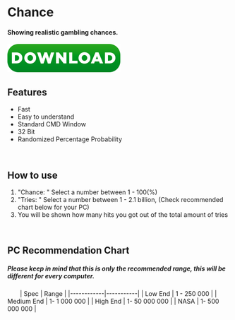# Chance

#### Showing realistic gambling chances.

[![name](https://github.com/JoDotNet/Chance/blob/master/bin/Download.png)](https://github.com/JoDotNet/Chance/releases/download/release/Chance.V4.exe)


## Features
- Fast
- Easy to understand
- Standard CMD Window
- 32 Bit
- Randomized Percentage Probability

 
## How to use

1. "Chance: " Select a number between 1 - 100(%)
2. "Tries: " Select a number between 1 - 2.1 billion, (Check recommended chart below for your PC)
3. You will be shown how many hits you got out of the total amount of tries


 
 
## PC Recommendation Chart
##### *Please keep in mind that this is only the recommended range, this will be different for every computer.*
⠀
⠀
| Spec         | Range     |
|------------|-----------|
| Low End    | 1 - 250 000  |
| Medium End | 1- 1 000 000 |
| High End   | 1- 50 000 000 |
| NASA   | 1- 500 000 000 |

